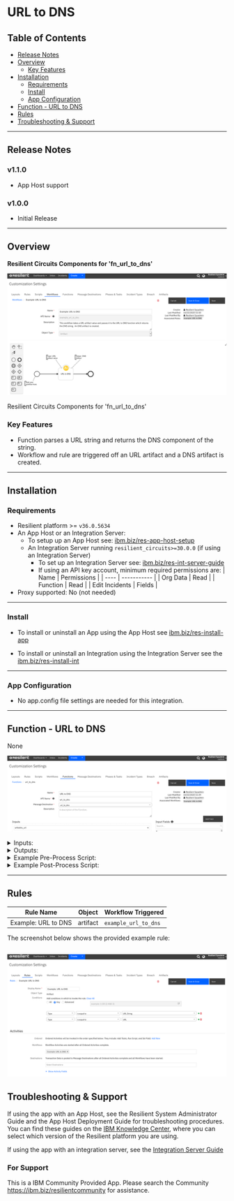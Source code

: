 <!--
  This README.md is generated by running:
  "resilient-sdk docgen -p fn_url_to_dns"

  It is best edited using a Text Editor with a Markdown Previewer. VS Code
  is a good example. Checkout https://guides.github.com/features/mastering-markdown/
  for tips on writing with Markdown

  If you make manual edits and run docgen again, a .bak file will be created

  Store any screenshots in the "doc/screenshots" directory and reference them like:
  ![screenshot: screenshot_1](./screenshots/screenshot_1.png)
-->

# URL to DNS

## Table of Contents
- [Release Notes](#release-notes)
- [Overview](#overview)
  - [Key Features](#key-features)
- [Installation](#installation)
  - [Requirements](#requirements)
  - [Install](#install)
  - [App Configuration](#app-configuration)
- [Function - URL to DNS](#function---url-to-dns)
- [Rules](#rules)
- [Troubleshooting & Support](#troubleshooting-&-support)
---

## Release Notes
<!--
  Specify all changes in this release. Do not remove the release
  notes of a previous release
-->
### v1.1.0
* App Host support
### v1.0.0
* Initial Release

---

## Overview
<!--
  Provide a high-level description of the function itself and its remote software or application.
  The text below is parsed from the "description" and "long_description" attributes in the setup.py file
-->
**Resilient Circuits Components for 'fn_url_to_dns'**

 ![screenshot: URL-to-DNS-workflow](./doc/screenshots/URL-to-DNS-workflow.png)

Resilient Circuits Components for 'fn_url_to_dns'

### Key Features
<!--
  List the Key Features of the Integration
-->
* Function parses a URL string and returns the DNS component of the string.
* Workflow and rule are triggered off an URL artifact and a DNS artifact is created.

---

## Installation

### Requirements
<!--
  List any Requirements
-->
* Resilient platform >= `v36.0.5634`
* An App Host or an Integration Server:
  * To setup up an App Host see:  [ibm.biz/res-app-host-setup](https://ibm.biz/res-app-host-setup)
  * An Integration Server running `resilient_circuits>=30.0.0` (if using an Integration Server)
    * To set up an Integration Server see: [ibm.biz/res-int-server-guide](https://ibm.biz/res-int-server-guide)
    * If using an API key account, minimum required permissions are:
      | Name | Permissions |
      | ---- | ----------- |
      | Org Data | Read |
      | Function | Read |
      | Edit Incidents | Fields |
* Proxy supported: No (not needed)

---

### Install
* To install or uninstall an App using the App Host see [ibm.biz/res-install-app](https://ibm.biz/res-install-app)

* To install or uninstall an Integration using the Integration Server see the [ibm.biz/res-install-int](https://ibm.biz/res-install-int)
---

### App Configuration
* No app.config file settings are needed for this integration.
---


## Function - URL to DNS
None

 ![screenshot: fn-url-to-dns ](./doc/screenshots/URL-to-DNS-function.png)

<details><summary>Inputs:</summary>
<p>

| Name | Type | Required | Example | Tooltip |
| ---- | :--: | :------: | ------- | ------- |
| `urltodns_url` | `text` | No | `-` | - |

</p>
</details>

<details><summary>Outputs:</summary>
<p>

```python
results = {
    # TODO: Copy and paste an example of the Function Output within this code block.
    # To view the output of a Function, run resilient-circuits in DEBUG mode and invoke the Function.
    # The Function results will be printed in the logs: "resilient-circuits run --loglevel=DEBUG"
}
```

</p>
</details>

<details><summary>Example Pre-Process Script:</summary>
<p>

```python
inputs.urltodns_url = artifact.value
```

</p>
</details>

<details><summary>Example Post-Process Script:</summary>
<p>

```python
if results.success:
  content = results.get('content')
  dns_name = content.get('dns')

  incident.addArtifact("DNS Name", dns_name, "Created from URL")
else:
  incident.addNote("URL to DNS function failed.")
```

</p>
</details>

---





## Rules
| Rule Name | Object | Workflow Triggered |
| --------- | ------ | ------------------ |
| Example: URL to DNS | artifact | `example_url_to_dns` |

<p>
The screenshot below shows the provided example rule:

![screenshot: URL-to-DNS-rule](./doc/screenshots/URL-to-DNS-rule.png)
---

## Troubleshooting & Support
If using the app with an App Host, see the Resilient System Administrator Guide and the App Host Deployment Guide for troubleshooting procedures. You can find these guides on the [IBM Knowledge Center](https://www.ibm.com/support/knowledgecenter/SSBRUQ), where you can select which version of the Resilient platform you are using.

If using the app with an integration server, see the [Integration Server Guide](https://ibm.biz/res-int-server-guide)

### For Support
This is a IBM Community Provided App. Please search the Community https://ibm.biz/resilientcommunity for assistance.
